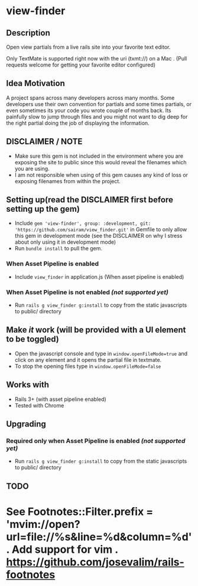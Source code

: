 # view-finder

## Description
Open view partials from a live rails site into your favorite text editor. 

Only TextMate is supported right now with the uri (txmt://) on a Mac . (Pull requests welcome for getting your favorite editor configured)

## Idea Motivation
A project spans across many developers across many months. Some developers use their own convention for partials and some times partials, or even sometimes its your code you wrote couple of months back. Its painfully slow to jump through files and you might not want to dig deep for the right partial doing the job of displaying the information.

## DISCLAIMER / NOTE
* Make sure this gem is not included in the environment where you are exposing the site to public since this would reveal the filenames which you are using.
* I am not responsible when using of this gem causes any kind of loss or exposing filenames from within the project.

## Setting up(read the DISCLAIMER first before setting up the gem)
* Include `gem 'view-finder', group: :development, git: 'https://github.com/sairam/view_finder.git'` in Gemfile to only allow this gem in development mode (see the DISCLAIMER on why I stress about only using it in development mode)
* Run `bundle install` to pull the gem.

### When Asset Pipeline is enabled
* Include `view_finder` in application.js (When asset pipeline is enabled)

### When Asset Pipeline is not enabled *(not supported yet)*
* Run `rails g view_finder g:install` to copy from the static javascripts to public/ directory

## Make *it* work (will be provided with a UI element to be toggled)
* Open the javascript console and type in `window.openFileMode=true` and click on any element and it opens the partial file in textmate. 
* To stop the opening files type in `window.openFileMode=false` 

## Works with 
* Rails 3+ (with asset pipeline enabled)
* Tested with Chrome

## Upgrading
### Required only when Asset Pipeline is enabled *(not supported yet)*
* Run `rails g view_finder g:install` to copy from the static javascripts to public/ directory

## TODO
# See Footnotes::Filter.prefix = 'mvim://open?url=file://%s&line=%d&column=%d'. Add support for vim . https://github.com/josevalim/rails-footnotes
